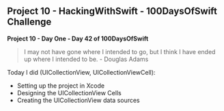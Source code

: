 ## Project 10 - HackingWithSwift - 100DaysOfSwift Challenge

**Project 10 - Day One - Day 42 of 100DaysOfSwift**

> I may not have gone where I intended to go, but I think I have ended up where I intended to be. - Douglas Adams

Today I did (UICollectionView, UICollectionViewCell):

- Setting up the project in Xcode
- Designing the UICollectionView Cells
- Creating the UICollectionView data sources
